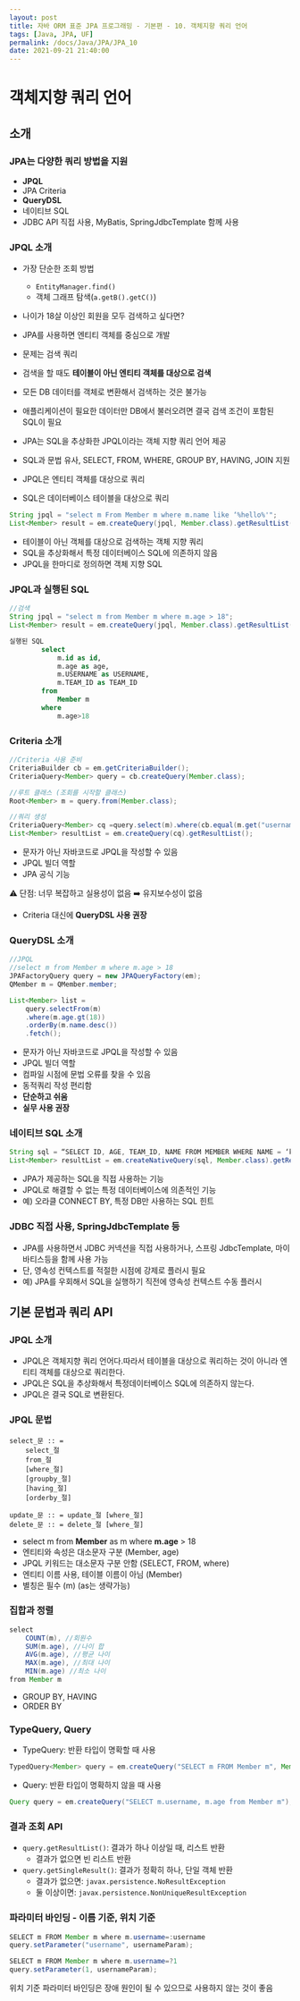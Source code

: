 ```yaml
---
layout: post
title: 자바 ORM 표준 JPA 프로그래밍 - 기본편 - 10. 객체지향 쿼리 언어
tags: [Java, JPA, UF]
permalink: /docs/Java/JPA/JPA_10
date: 2021-09-21 21:40:00
---
```

# 객체지향 쿼리 언어

## 소개

### JPA는 다양한 쿼리 방법을 지원

- **JPQL**
- JPA Criteria
- **QueryDSL**
- 네이티브 SQL
- JDBC API 직접 사용, MyBatis, SpringJdbcTemplate 함께 사용

### JPQL 소개

- 가장 단순한 조회 방법
  - `EntityManager.find()`
  - 객체 그래프 탐색(`a.getB().getC()`)
- 나이가 18살 이상인 회원을 모두 검색하고 싶다면?

- JPA를 사용하면 엔티티 객체를 중심으로 개발
- 문제는 검색 쿼리
- 검색을 할 때도 **테이블이 아닌 엔티티 객체를 대상으로 검색**
- 모든 DB 데이터를 객체로 변환해서 검색하는 것은 불가능
- 애플리케이션이 필요한 데이터만 DB에서 불러오려면 결국 검색 조건이 포함된 SQL이 필요

- JPA는 SQL을 추상화한 JPQL이라는 객체 지향 쿼리 언어 제공
- SQL과 문법 유사, SELECT, FROM, WHERE, GROUP BY, HAVING, JOIN 지원
- JPQL은 엔티티 객체를 대상으로 쿼리
- SQL은 데이터베이스 테이블을 대상으로 쿼리

```java
String jpql = "select m From Member m where m.name like ‘%hello%'";
List<Member> result = em.createQuery(jpql, Member.class).getResultList();
```

- 테이블이 아닌 객체를 대상으로 검색하는 객체 지향 쿼리
- SQL을 추상화해서 특정 데이터베이스 SQL에 의존하지 않음
- JPQL을 한마디로 정의하면 객체 지향 SQL

### JPQL과 실행된 SQL

```java
//검색
String jpql = "select m from Member m where m.age > 18";
List<Member> result = em.createQuery(jpql, Member.class).getResultList();
```

```sql
실행된 SQL
		select
            m.id as id,
            m.age as age,
            m.USERNAME as USERNAME,
            m.TEAM_ID as TEAM_ID
		from
			Member m
        where
	        m.age>18
```

### Criteria 소개

```java
//Criteria 사용 준비
CriteriaBuilder cb = em.getCriteriaBuilder();
CriteriaQuery<Member> query = cb.createQuery(Member.class);

//루트 클래스 (조회를 시작할 클래스)
Root<Member> m = query.from(Member.class);

//쿼리 생성
CriteriaQuery<Member> cq =query.select(m).where(cb.equal(m.get("username"), “kim”));
List<Member> resultList = em.createQuery(cq).getResultList();
```

- 문자가 아닌 자바코드로 JPQL을 작성할 수 있음
- JPQL 빌더 역할
- JPA 공식 기능

:warning: 단점: 너무 복잡하고 실용성이 없음 :arrow_right: 유지보수성이 없음

- Criteria 대신에 **QueryDSL 사용 권장**

### QueryDSL 소개

```java
//JPQL
//select m from Member m where m.age > 18
JPAFactoryQuery query = new JPAQueryFactory(em);
QMember m = QMember.member;

List<Member> list =
    query.selectFrom(m)
    .where(m.age.gt(18))
    .orderBy(m.name.desc())
    .fetch();
```

- 문자가 아닌 자바코드로 JPQL을 작성할 수 있음
- JPQL 빌더 역할
- 컴파일 시점에 문법 오류를 찾을 수 있음
- 동적쿼리 작성 편리함
- **단순하고 쉬움**
- **실무 사용 권장**

### 네이티브 SQL 소개

```java
String sql = “SELECT ID, AGE, TEAM_ID, NAME FROM MEMBER WHERE NAME = ‘kim’";
List<Member> resultList = em.createNativeQuery(sql, Member.class).getResultList();
```

- JPA가 제공하는 SQL을 직접 사용하는 기능
- JPQL로 해결할 수 없는 특정 데이터베이스에 의존적인 기능
- 예) 오라클 CONNECT BY, 특정 DB만 사용하는 SQL 힌트

### JDBC 직접 사용, SpringJdbcTemplate 등

- JPA를 사용하면서 JDBC 커넥션을 직접 사용하거나, 스프링 JdbcTemplate, 마이바티스등을 함께 사용 가능
- 단, 영속성 컨텍스트를 적절한 시점에 강제로 플러시 필요
- 예) JPA를 우회해서 SQL을 실행하기 직전에 영속성 컨텍스트 수동 플러시

## 기본 문법과 쿼리 API

### JPQL 소개

- JPQL은 객체지향 쿼리 언어다.따라서 테이블을 대상으로 쿼리하는 것이 아니라 엔티티 객체를 대상으로 쿼리한다.
- JPQL은 SQL을 추상화해서 특정데이터베이스 SQL에 의존하지 않는다.
- JPQL은 결국 SQL로 변환된다.

### JPQL 문법

```
select_문 :: =
    select_절
    from_절
    [where_절]
    [groupby_절]
    [having_절]
    [orderby_절]
    
update_문 :: = update_절 [where_절]
delete_문 :: = delete_절 [where_절]
```

- select m from **Member** as m where **m.age** > 18
- 엔티티와 속성은 대소문자 구분 (Member, age)
- JPQL 키워드는 대소문자 구분 안함 (SELECT, FROM, where)
- 엔티티 이름 사용, 테이블 이름이 아님 (Member)
- 별칭은 필수 (m) (as는 생략가능)

### 집합과 정렬

```java
select
    COUNT(m), //회원수
    SUM(m.age), //나이 합
    AVG(m.age), //평균 나이
    MAX(m.age), //최대 나이
    MIN(m.age) //최소 나이
from Member m
```

- GROUP BY, HAVING
- ORDER BY

### TypeQuery, Query

- TypeQuery: 반환 타입이 명확할 때 사용
```java
TypedQuery<Member> query = em.createQuery("SELECT m FROM Member m", Member.class);
```
- Query: 반환 타입이 명확하지 않을 때 사용
```java
Query query = em.createQuery("SELECT m.username, m.age from Member m");
```

### 결과 조회 API

- `query.getResultList()`: 결과가 하나 이상일 때, 리스트 반환
  - 결과가 없으면 빈 리스트 반환
- `query.getSingleResult()`: 결과가 정확히 하나, 단일 객체 반환
  - 결과가 없으면: `javax.persistence.NoResultException`
  - 둘 이상이면: `javax.persistence.NonUniqueResultException`

### 파라미터 바인딩 - 이름 기준, 위치 기준

```java
SELECT m FROM Member m where m.username=:username
query.setParameter("username", usernameParam);
```

```java
SELECT m FROM Member m where m.username=?1
query.setParameter(1, usernameParam);
```

위치 기준 파라미터 바인딩은 장애 원인이 될 수 있으므로 사용하지 않는 것이 좋음